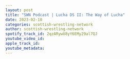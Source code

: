 ```yaml
---
layout: post
title: "SWN Podcast | Lucha DS II: The Way of Lucha"
date: 2023-02-10
categories: scottish-wrestling-network
author: scottish-wrestling-network
spotify_track_id: 2qzARywU8yY6EMy29al7QJ
youtube_video_id: 
apple_track_id: 
youtube_metadata: 
---
```

